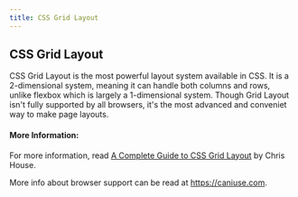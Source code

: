 ```yaml
---
title: CSS Grid Layout
---
```

## CSS Grid Layout
CSS Grid Layout is the most powerful layout system available in CSS.
It is a 2-dimensional system, meaning it can handle both columns and rows, unlike flexbox which is largely a 1-dimensional system.
Though Grid Layout isn't fully supported by all browsers, it's the most advanced and conveniet way to make page layouts.

#### More Information:
For more information, read <a href="http://chris.house/blog/a-complete-guide-css-grid-layout/" target="_blank">
A Complete Guide to CSS Grid Layout</a> by Chris House.

More info about browser support can be read at <a href="https://caniuse.com/#feat=css-grid" target="_blank">https://caniuse.com</a>.


